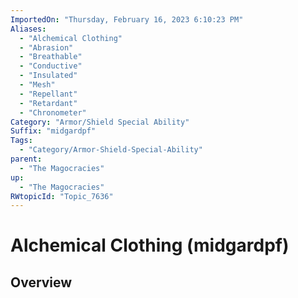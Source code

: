 ```yaml
---
ImportedOn: "Thursday, February 16, 2023 6:10:23 PM"
Aliases:
  - "Alchemical Clothing"
  - "Abrasion"
  - "Breathable"
  - "Conductive"
  - "Insulated"
  - "Mesh"
  - "Repellant"
  - "Retardant"
  - "Chronometer"
Category: "Armor/Shield Special Ability"
Suffix: "midgardpf"
Tags:
  - "Category/Armor-Shield-Special-Ability"
parent:
  - "The Magocracies"
up:
  - "The Magocracies"
RWtopicId: "Topic_7636"
---
```

# Alchemical Clothing (midgardpf)
## Overview
